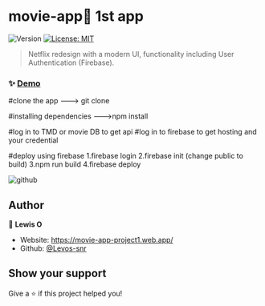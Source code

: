 


#  movie-app👋 1st app
<p>
  <img alt="Version" src="https://img.shields.io/badge/version-0.1.0-blue.svg?cacheSeconds=2592000" />
  <a href="#" target="_blank">
    <img alt="License: MIT" src="https://img.shields.io/badge/License-MIT-yellow.svg" />
  </a>
</p>

> Netflix redesign with a modern UI, functionality including User Authentication (Firebase).

### ✨ [Demo](https://movie-app-project1.web.app/)

#clone the app
---> git clone <linK>

#installing dependencies
--->npm install

#log in to TMD or movie DB to get api
#log in to firebase to get hosting and your credential

#deploy using firebase
1.firebase login
2.firebase init
(change public to build)
3.npm run build
4.firebase deploy



![github](https://user-images.githubusercontent.com/75755882/116940379-8e647a00-ac76-11eb-9acc-8a9061eb3fe1.png)


## Author

👤 **Lewis O**

* Website: https://movie-app-project1.web.app/
* Github: [@Levos-snr](https://github.com/levos-snr/movie-app)

## Show your support

Give a ⭐️ if this project helped you!



